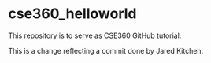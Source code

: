 # cse360_helloworld
This repository is to serve as CSE360 GitHub tutorial.

This is a change reflecting a commit done by Jared Kitchen.

